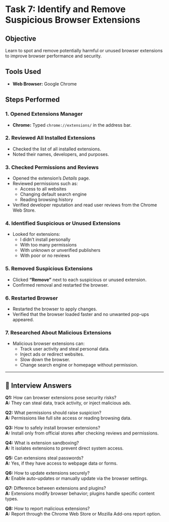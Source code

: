 # Task 7: Identify and Remove Suspicious Browser Extensions

## Objective
Learn to spot and remove potentially harmful or unused browser extensions to improve browser performance and security.

## Tools Used
- **Web Browser:** Google Chrome 


## Steps Performed

### 1. Opened Extensions Manager
- **Chrome:** Typed `chrome://extensions/` in the address bar.  

### 2. Reviewed All Installed Extensions
- Checked the list of all installed extensions.
- Noted their names, developers, and purposes.

### 3. Checked Permissions and Reviews
- Opened the extension’s *Details* page.
- Reviewed permissions such as:
  - Access to all websites  
  - Changing default search engine  
  - Reading browsing history  
- Verified developer reputation and read user reviews from the Chrome Web Store.

### 4. Identified Suspicious or Unused Extensions
- Looked for extensions:
  - I didn’t install personally  
  - With too many permissions  
  - With unknown or unverified publishers  
  - With poor or no reviews  

### 5. Removed Suspicious Extensions
- Clicked **“Remove”** next to each suspicious or unused extension.  
- Confirmed removal and restarted the browser.

### 6. Restarted Browser
- Restarted the browser to apply changes.
- Verified that the browser loaded faster and no unwanted pop-ups appeared.

### 7. Researched About Malicious Extensions
- Malicious browser extensions can:
  - Track user activity and steal personal data.  
  - Inject ads or redirect websites.  
  - Slow down the browser.  
  - Change search engine or homepage without permission.
---
## 🧠 Interview Answers

**Q1:** How can browser extensions pose security risks?  
**A:** They can steal data, track activity, or inject malicious ads.

**Q2:** What permissions should raise suspicion?  
**A:** Permissions like full site access or reading browsing data.

**Q3:** How to safely install browser extensions?  
**A:** Install only from official stores after checking reviews and permissions.

**Q4:** What is extension sandboxing?  
**A:** It isolates extensions to prevent direct system access.

**Q5:** Can extensions steal passwords?  
**A:** Yes, if they have access to webpage data or forms.

**Q6:** How to update extensions securely?  
**A:** Enable auto-updates or manually update via the browser settings.

**Q7:** Difference between extensions and plugins?  
**A:** Extensions modify browser behavior; plugins handle specific content types.

**Q8:** How to report malicious extensions?  
**A:** Report through the Chrome Web Store or Mozilla Add-ons report option.



